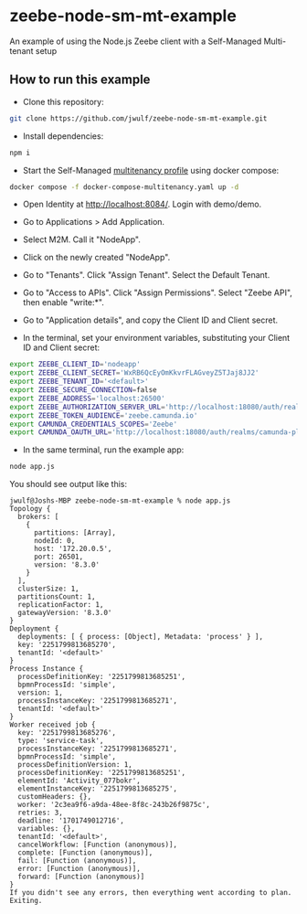 # zeebe-node-sm-mt-example

An example of using the Node.js Zeebe client with a Self-Managed Multi-tenant setup

## How to run this example

* Clone this repository: 

```bash
git clone https://github.com/jwulf/zeebe-node-sm-mt-example.git
```

* Install dependencies: 

```bash
npm i
```

* Start the Self-Managed [multitenancy profile](https://github.com/jwulf/camunda-platform/tree/multi-tenancy) using docker compose: 

```bash
docker compose -f docker-compose-multitenancy.yaml up -d
```

* Open Identity at [http://localhost:8084/](http://localhost:8084/). Login with demo/demo.

* Go to Applications > Add Application. 

* Select M2M. Call it "NodeApp".

* Click on the newly created "NodeApp". 

* Go to "Tenants". Click "Assign Tenant". Select the Default Tenant.

* Go to "Access to APIs". Click "Assign Permissions". Select "Zeebe API", then enable "write:*".

* Go to "Application details", and copy the Client ID and Client secret.

* In the terminal, set your environment variables, substituting your Client ID and Client secret: 

```bash
export ZEEBE_CLIENT_ID='nodeapp'
export ZEEBE_CLIENT_SECRET='WxRB6QcEyOmKkvrFLAGveyZ5TJaj8JJ2'
export ZEEBE_TENANT_ID='<default>'
export ZEEBE_SECURE_CONNECTION=false
export ZEEBE_ADDRESS='localhost:26500'
export ZEEBE_AUTHORIZATION_SERVER_URL='http://localhost:18080/auth/realms/camunda-platform/protocol/openid-connect/token'
export ZEEBE_TOKEN_AUDIENCE='zeebe.camunda.io'
export CAMUNDA_CREDENTIALS_SCOPES='Zeebe'
export CAMUNDA_OAUTH_URL='http://localhost:18080/auth/realms/camunda-platform/protocol/openid-connect/token'
```

* In the same terminal, run the example app: 

```bash
node app.js
```

You should see output like this: 

```
jwulf@Joshs-MBP zeebe-node-sm-mt-example % node app.js
Topology {
  brokers: [
    {
      partitions: [Array],
      nodeId: 0,
      host: '172.20.0.5',
      port: 26501,
      version: '8.3.0'
    }
  ],
  clusterSize: 1,
  partitionsCount: 1,
  replicationFactor: 1,
  gatewayVersion: '8.3.0'
}
Deployment {
  deployments: [ { process: [Object], Metadata: 'process' } ],
  key: '2251799813685270',
  tenantId: '<default>'
}
Process Instance {
  processDefinitionKey: '2251799813685251',
  bpmnProcessId: 'simple',
  version: 1,
  processInstanceKey: '2251799813685271',
  tenantId: '<default>'
}
Worker received job {
  key: '2251799813685276',
  type: 'service-task',
  processInstanceKey: '2251799813685271',
  bpmnProcessId: 'simple',
  processDefinitionVersion: 1,
  processDefinitionKey: '2251799813685251',
  elementId: 'Activity_077bokr',
  elementInstanceKey: '2251799813685275',
  customHeaders: {},
  worker: '2c3ea9f6-a9da-48ee-8f8c-243b26f9875c',
  retries: 3,
  deadline: '1701749012716',
  variables: {},
  tenantId: '<default>',
  cancelWorkflow: [Function (anonymous)],
  complete: [Function (anonymous)],
  fail: [Function (anonymous)],
  error: [Function (anonymous)],
  forward: [Function (anonymous)]
}
If you didn't see any errors, then everything went according to plan. Exiting.
```
